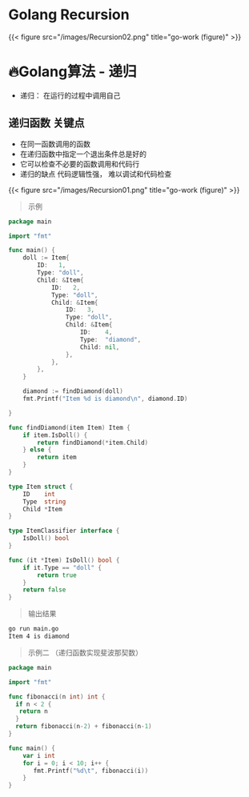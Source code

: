 # Golang Recursion


{{< figure src="/images/Recursion02.png" title="go-work (figure)" >}}
# 🔥Golang算法 - 递归

* 递归： 在运行的过程中调用自己

## 递归函数 关键点
* 在同一函数调用的函数
* 在递归函数中指定一个退出条件总是好的
* 它可以检查不必要的函数调用和代码行
* 递归的缺点 代码逻辑性强， 难以调试和代码检查

{{< figure src="/images/Recursion01.png" title="go-work (figure)" >}}

> 示例
```go
package main

import "fmt"

func main() {
	doll := Item{
		ID:   1,
		Type: "doll",
		Child: &Item{
			ID:   2,
			Type: "doll",
			Child: &Item{
				ID:   3,
				Type: "doll",
				Child: &Item{
					ID:    4,
					Type:  "diamond",
					Child: nil,
				},
			},
		},
	}

	diamond := findDiamond(doll)
	fmt.Printf("Item %d is diamond\n", diamond.ID)

}

func findDiamond(item Item) Item {
	if item.IsDoll() {
		return findDiamond(*item.Child)
	} else {
		return item
	}
}

type Item struct {
	ID    int
	Type  string
	Child *Item
}

type ItemClassifier interface {
	IsDoll() bool
}

func (it *Item) IsDoll() bool {
	if it.Type == "doll" {
		return true
	}
	return false
}
```

> 输出结果
```bash
go run main.go
Item 4 is diamond
```

> 示例二 （递归函数实现斐波那契数）

```go
package main

import "fmt"

func fibonacci(n int) int {
  if n < 2 {
   return n
  }
  return fibonacci(n-2) + fibonacci(n-1)
}

func main() {
    var i int
    for i = 0; i < 10; i++ {
       fmt.Printf("%d\t", fibonacci(i))
    }
}
```
